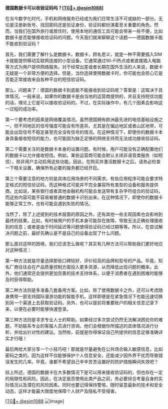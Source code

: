 **德国数据卡可以收验证码吗？[[TG💪+ @esim1088](https://t.me/s/esim1088)]**

在当今数字化时代，手机和网络服务已经成为我们日常生活不可或缺的一部分。无论是注册新账号、找回密码还是验证身份，验证码都扮演着至关重要的角色。然而，当我们在国外旅行或居住时，使用本地的通信工具可能会带来一些不便，比如数据卡是否能够接收验证码的问题。今天我们就来聊聊这个话题——德国数据卡能不能收到验证码？

首先，我们需要了解什么是数据卡。数据卡，顾名思义，就是一种不需要插入SIM卡就能提供移动互联网连接的小型设备。它通常通过Wi-Fi热点或者直接插入电脑等方式为用户提供网络服务。对于经常出差或者长期在国外生活的人来说，数据卡无疑是一个非常方便的选择。但是，当你选择使用数据卡时，你可能也会担心它是否能正常接收来自各种平台的短信验证码。

那么，问题来了：德国的数据卡到底能不能接收到验证码呢？答案是：这取决于具体情况。一般来说，如果你的数据卡是由当地的运营商提供的，并且支持短信功能的话，理论上它是可以接收验证码的。不过，在实际操作中，有几个因素会影响这一过程的成功率。

第一个要考虑的因素是网络覆盖情况。虽然德国拥有欧洲最先进的电信基础设施之一，但不同地区的信号强度可能会有所差异。尤其是在偏远地区或者山区地带，可能会出现信号不稳定甚至完全没有信号的情况。在这种情况下，即使你的数据卡本身具备接收短信的能力，也可能因为缺乏足够的网络支持而无法成功接收验证码。

第二个需要关注的是数据卡本身的设置问题。有时候，用户可能没有正确配置他们的数据卡以允许接收短信。例如，某些运营商可能会默认关闭非语音类服务（如短信），除非用户主动启用这些功能。因此，在购买并激活数据卡之后，请务必检查一下相关设置，确保所有必要的服务都已经开启。

第三个需要注意的地方则是具体应用场景的不同需求。有些应用程序可能会要求特定格式的短信验证码，而这种格式可能并不完全兼容所有类型的设备和服务提供商。比如说，某些银行或者其他金融机构可能会发送带有复杂字符组合的验证码，而这些内容可能不容易被普通的数据卡识别出来。在这种情况下，即使你的数据卡能够正常工作，也有可能会遇到失败的情况。

当然了，除了上述提到的技术层面的原因之外，还有其他一些主观因素也会影响到最终的结果。比如，有时候用户的手机本身可能存在故障，导致无法正确处理接收到的信息；或者是由于时间延迟等问题使得验证码已经过期等等。所以，在尝试解决问题之前，最好先确认是不是自己的设备出现了什么问题。

那么面对这样的困境，我们应该怎么做呢？其实有几种方法可以帮助我们更好地应对这种情况：

第一种方法就是尽量选择那些口碑较好、评价较高的品牌和型号的产品。毕竟，知名厂商往往会在产品质量控制方面投入更多资源，从而降低出现问题的概率。此外，他们通常还会提供更加完善的技术支持体系，以便于消费者在遇到困难时能够及时获得帮助。

第二种方法则是多准备几套备用方案。比如，除了使用数据卡之外，还可以考虑随身携带一部支持国际漫游功能的智能手机，这样即便是在紧急情况下也能迅速切换到另一个渠道上去获取验证码。另外，也可以提前将重要账户的相关信息记录下来，以便在必要时能够快速登录。

第三种方法则是寻求专业人士的帮助。如果经过多次尝试仍然无法解决困扰你的难题，不妨联系专业的客服人员进行咨询。他们会根据你所描述的具体情况进行分析，并给出针对性的建议。当然啦，前提是你得保证自己所提供的信息足够准确详实才行哦！

最后再给大家分享一个小技巧吧！那就是尽量避免在公共场合输入敏感信息，比如密码之类的。因为这样不仅能够保护个人信息安全，还能减少因外界干扰而导致错误发生的几率。毕竟，谁都不希望自己辛辛苦苦设置好的防护措施瞬间失效吧？

综上所述，德国的数据卡在大多数情况下是可以用来接收验证码的，但也存在一定的局限性和风险。因此，在决定是否使用此类产品之前，务必要综合考量自身的实际情况以及潜在的风险因素。同时也要记得保持警惕，随时留意最新的技术和安全动态，这样才能最大限度地保障个人财产及隐私不受侵害。

[[TG💪+ @esim1088](https://t.me/s/esim1088) ![Image](https://i.postimg.cc/4NQfJmqS/Snipaste-2025-05-13-00-14-12.png)]